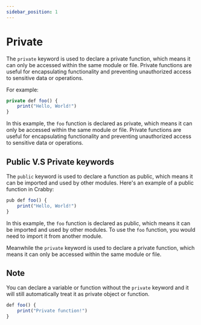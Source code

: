 ```yaml
---
sidebar_position: 1
---
```


# Private

The `private` keyword is used to declare a private function, which means it can only be accessed within the same module or file. Private functions are useful for encapsulating functionality and preventing unauthorized access to sensitive data or operations.

For example:

```js
private def foo() {
    print("Hello, World!")
}
```

In this example, the `foo` function is declared as private, which means it can only be accessed within the same module or file. Private functions are useful for encapsulating functionality and preventing unauthorized access to sensitive data or operations.

## Public V.S Private keywords

The `public` keyword is used to declare a function as public, which means it can be imported and used by other modules. Here's an example of a public function in Crabby:

```js
pub def foo() {
    print("Hello, World!")
}
```

In this example, the `foo` function is declared as public, which means it can be imported and used by other modules. To use the `foo` function, you would need to import it from another module.

Meanwhile the `private` keyword is used to declare a private function, which means it can only be accessed within the same module or file.

## Note

You can declare a variable or function without the `private` keyword and it will still automatically treat
it as private object or function.

```js
def foo() {
    print("Private function!")
}
```
